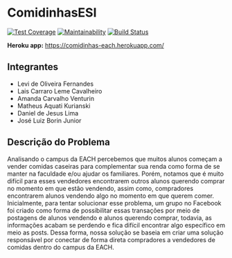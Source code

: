 # ComidinhasESI

[![Test Coverage](https://api.codeclimate.com/v1/badges/a99a88d28ad37a79dbf6/test_coverage)](https://codeclimate.com/github/codeclimate/codeclimate/test_coverage)
[![Maintainability](https://api.codeclimate.com/v1/badges/a99a88d28ad37a79dbf6/maintainability)](https://codeclimate.com/github/codeclimate/codeclimate/maintainability)
[![Build Status](https://travis-ci.com/laiscarraro/ComidinhasESI.svg?branch=master)](https://travis-ci.com/laiscarraro/ComidinhasESI)

**Heroku app:** https://comidinhas-each.herokuapp.com/

## Integrantes
 - Levi de Oliveira Fernandes
 - Lais Carraro Leme Cavalheiro
 - Amanda Carvalho Venturin
 - Matheus Aquati Kurianski
 - Daniel de Jesus Lima
 - José Luiz Borin Junior
 
## Descrição do Problema
  Analisando o campus da EACH percebemos que muitos alunos começam a vender comidas caseiras para complementar sua renda como forma de se manter na faculdade e/ou ajudar os familiares. Porém, notamos que é muito difícil para esses vendedores encontrarem outros alunos querendo comprar no momento em que estão vendendo, assim como, compradores encontrarem alunos vendendo algo no momento em que querem comer. 
  Inicialmente, para tentar solucionar esse problema, um grupo no Facebook foi criado como forma de possibilitar essas transações por meio de postagens de alunos vendendo e alunos querendo comprar, todavia, as informações acabam se perdendo e fica difícil encontrar algo específico em meio as posts. Dessa forma, nossa solução se baseia em criar uma solução responsável por conectar de forma direta compradores a vendedores de comidas dentro do campus da EACH.
